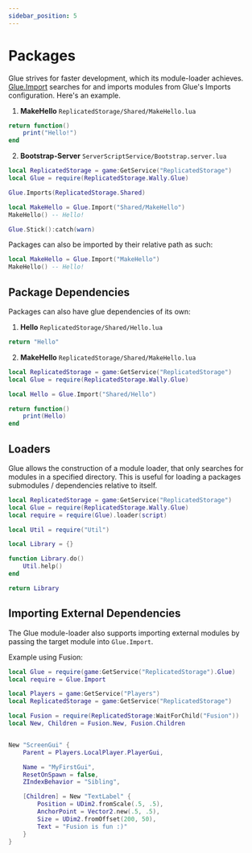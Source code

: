 ```yaml
---
sidebar_position: 5
---
```


# Packages

Glue strives for faster development, which its module-loader achieves. [Glue.Import](https://afrxo.github.io/glue/api/Glue#Import) searches for and imports modules from Glue's Imports configuration. Here's an example.

1. **MakeHello** `ReplicatedStorage/Shared/MakeHello.lua`
```lua
return function()
    print("Hello!")
end
```

2. **Bootstrap-Server** `ServerScriptService/Bootstrap.server.lua`
```lua
local ReplicatedStorage = game:GetService("ReplicatedStorage")
local Glue = require(ReplicatedStorage.Wally.Glue)

Glue.Imports(ReplicatedStorage.Shared)

local MakeHello = Glue.Import("Shared/MakeHello")
MakeHello() -- Hello!

Glue.Stick():catch(warn)
```

Packages can also be imported by their relative path as such:
```lua
local MakeHello = Glue.Import("MakeHello")
MakeHello() -- Hello!
```

## Package Dependencies

Packages can also have glue dependencies of its own:

1. **Hello** `ReplicatedStorage/Shared/Hello.lua`
```lua
return "Hello"
```

2. **MakeHello** `ReplicatedStorage/Shared/MakeHello.lua`
```lua
local ReplicatedStorage = game:GetService("ReplicatedStorage")
local Glue = require(ReplicatedStorage.Wally.Glue)

local Hello = Glue.Import("Shared/Hello")

return function()
    print(Hello)
end
```

## Loaders

Glue allows the construction of a module loader, that only searches for modules in a specified directory. This is useful for loading a packages submodules / dependencies relative to itself.

```lua
local ReplicatedStorage = game:GetService("ReplicatedStorage")
local Glue = require(ReplicatedStorage.Wally.Glue)
local require = require(Glue).loader(script)

local Util = require("Util")

local Library = {}

function Library.do()
	Util.help()
end

return Library
```


## Importing External Dependencies

The Glue module-loader also supports importing external modules by passing the target module into `Glue.Import`.

Example using Fusion:
```lua
local Glue = require(game:GetService("ReplicatedStorage").Glue)
local require = Glue.Import

local Players = game:GetService("Players")
local ReplicatedStorage = game:GetService("ReplicatedStorage")

local Fusion = require(ReplicatedStorage:WaitForChild("Fusion"))
local New, Children = Fusion.New, Fusion.Children


New "ScreenGui" {
	Parent = Players.LocalPlayer.PlayerGui,

	Name = "MyFirstGui",
	ResetOnSpawn = false,
	ZIndexBehavior = "Sibling",

	[Children] = New "TextLabel" {
		Position = UDim2.fromScale(.5, .5),
		AnchorPoint = Vector2.new(.5, .5),
		Size = UDim2.fromOffset(200, 50),
		Text = "Fusion is fun :)"
	}
}

```
